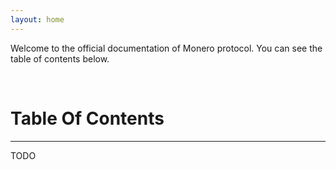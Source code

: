 ```yaml
---
layout: home
---
```


Welcome to the official documentation of Monero protocol. You can see the table of contents below.

<br>

# Table Of Contents
---

TODO
